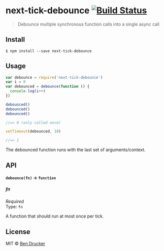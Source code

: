 # next-tick-debounce [![Build Status](https://travis-ci.org/bendrucker/next-tick-debounce.svg?branch=master)](https://travis-ci.org/bendrucker/next-tick-debounce)

> Debounce multiple synchronous function calls into a single async call


## Install

```
$ npm install --save next-tick-debounce
```


## Usage

```js
var debounce = require('next-tick-debounce')
var i = 0
var debounced = debounce(function () {
  console.log(i++)  
})

debounced()
debounced()
debounced()

//=> 0 (only called once)

setTimeout(debounced, 10)

//=> 1
```

The debounced function runs with the last set of arguments/context.

## API

#### `debounce(fn)` -> `function`

##### fn

*Required*  
Type: `fn`

A function that should run at most once per tick.

## License

MIT © [Ben Drucker](http://bendrucker.me)
